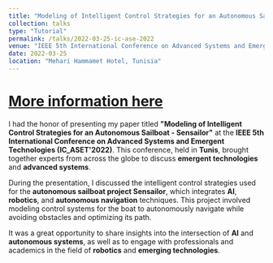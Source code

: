 ```yaml
---
title: "Modeling of Intelligent Control Strategies for an Autonomous Sailboat - Sensailor"
collection: talks
type: "Tutorial"
permalink: /talks/2022-03-25-ic-ase-2022
venue: "IEEE 5th International Conference on Advanced Systems and Emergent Technologies (IC_ASET'2022)"
date: 2022-03-25
location: "Mehari Hammamet Hotel, Tunisia"
---
```


# [More information here](http://exampleurl.com)

I had the honor of presenting my paper titled **"Modeling of Intelligent Control Strategies for an Autonomous Sailboat - Sensailor"** at the **IEEE 5th International Conference on Advanced Systems and Emergent Technologies (IC_ASET'2022)**. This conference, held in **Tunis**, brought together experts from across the globe to discuss **emergent technologies** and **advanced systems**.

During the presentation, I discussed the intelligent control strategies used for the **autonomous sailboat project Sensailor**, which integrates **AI**, **robotics**, and **autonomous navigation** techniques. This project involved modeling control systems for the boat to autonomously navigate while avoiding obstacles and optimizing its path.

It was a great opportunity to share insights into the intersection of **AI** and **autonomous systems**, as well as to engage with professionals and academics in the field of **robotics** and **emerging technologies**.
